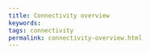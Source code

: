 ```yaml
---
title: Connectivity overview
keywords: 
tags: connectivity
permalink: connectivity-overview.html
---
```


